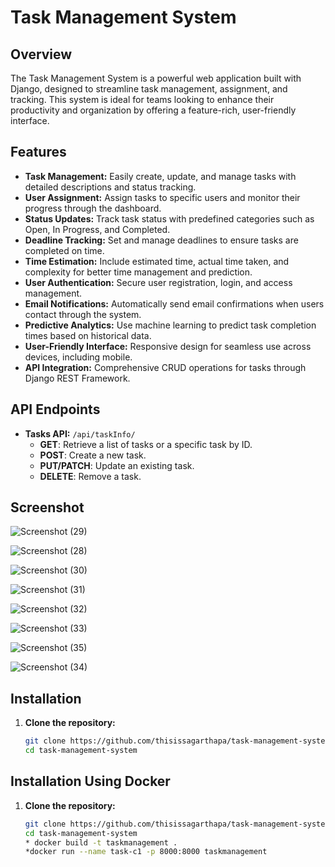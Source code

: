 # Task Management System

## Overview

The Task Management System is a powerful web application built with Django, designed to streamline task management, assignment, and tracking. This system is ideal for teams looking to enhance their productivity and organization by offering a feature-rich, user-friendly interface.

## Features

- **Task Management:** Easily create, update, and manage tasks with detailed descriptions and status tracking.
- **User Assignment:** Assign tasks to specific users and monitor their progress through the dashboard.
- **Status Updates:** Track task status with predefined categories such as Open, In Progress, and Completed.
- **Deadline Tracking:** Set and manage deadlines to ensure tasks are completed on time.
- **Time Estimation:** Include estimated time, actual time taken, and complexity for better time management and prediction.
- **User Authentication:** Secure user registration, login, and access management.
- **Email Notifications:** Automatically send email confirmations when users contact through the system.
- **Predictive Analytics:** Use machine learning to predict task completion times based on historical data.
- **User-Friendly Interface:** Responsive design for seamless use across devices, including mobile.
- **API Integration:** Comprehensive CRUD operations for tasks through Django REST Framework.

## API Endpoints

- **Tasks API:** `/api/taskInfo/`
  - **GET**: Retrieve a list of tasks or a specific task by ID.
  - **POST**: Create a new task.
  - **PUT/PATCH**: Update an existing task.
  - **DELETE**: Remove a task.

## Screenshot
![Screenshot (29)](https://github.com/user-attachments/assets/94b5af67-f3ec-4c66-87b5-2b95d58851c6)

![Screenshot (28)](https://github.com/user-attachments/assets/8d04565a-e153-41c8-871b-1ba93ba64c4e)

![Screenshot (30)](https://github.com/user-attachments/assets/7d6f68e8-cdca-4af2-b8bb-efc84d92b26e)

![Screenshot (31)](https://github.com/user-attachments/assets/7b896174-5799-4731-8a1b-4aacb00f9fcb)

![Screenshot (32)](https://github.com/user-attachments/assets/fc3a3deb-e03e-486c-b194-cee0455b28f1)

![Screenshot (33)](https://github.com/user-attachments/assets/459b20eb-a105-4d28-9112-bb767504ce72)

![Screenshot (35)](https://github.com/user-attachments/assets/2c7bbcaf-cba2-4a19-a540-2f5e5d075a96)

![Screenshot (34)](https://github.com/user-attachments/assets/f6733516-ac56-4ea4-98f6-4eef49e7f0e5)


## Installation

1. **Clone the repository:**

   ```bash
   git clone https://github.com/thisissagarthapa/task-management-system.git
   cd task-management-system


## Installation Using Docker
1. **Clone the repository:**

   ```bash
   git clone https://github.com/thisissagarthapa/task-management-system.git
   cd task-management-system
   * docker build -t taskmanagement .
   *docker run --name task-c1 -p 8000:8000 taskmanagement


